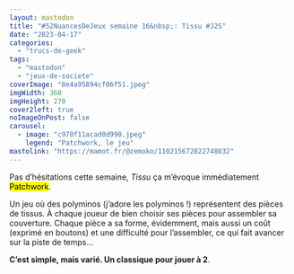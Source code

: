 ```yaml
---
layout: mastodon
title: "#52NuancesDeJeux semaine 16&nbsp;: Tissu #J2S"
date: "2023-04-17"
categories: 
  - "trucs-de-geek"
tags: 
  - "mastodon"
  - "jeux-de-societe"
coverImage: "8e4a95894cf06f51.jpeg"
imgWidth: 360
imgHeight: 270
cover2left: true
noImageOnPost: false
carousel: 
  - image: "c978f11acad0d990.jpeg"
    legend: "Patchwork, le jeu"
mastolink: "https://mamot.fr/@zemoko/110215672822748032"
---
```


Pas d’hésitations cette semaine, <i>Tissu</i> ça m’évoque immédiatement <mark>Patchwork</mark>.

Un jeu où des polyminos (j’adore les polyminos&nbsp;!) représentent des pièces de tissus. À chaque joueur de bien choisir ses pièces pour assembler sa couverture. Chaque pièce a sa forme, évidemment, mais aussi un coût (exprimé en boutons) et une difficulté pour l’assembler, ce qui fait avancer sur la piste de temps…

<strong>C’est simple, mais varié. Un classique pour jouer à 2</strong>.
